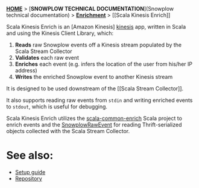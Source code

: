 [**HOME**](Home) > [**SNOWPLOW TECHNICAL DOCUMENTATION**](Snowplow technical documentation) > [**Enrichment**](Enrichment) > [[Scala Kinesis Enrich]]

Scala Kinesis Enrich is an [Amazon Kinesis] [kinesis] app, written in Scala and using the Kinesis Client Library, which:

1. **Reads** raw Snowplow events off a Kinesis stream populated by the Scala Stream Collector
2. **Validates** each raw event
2. **Enriches** each event (e.g. infers the location of the user from his/her IP address)
3. **Writes** the enriched Snowplow event to another Kinesis stream

It is designed to be used downstream of the [[Scala Stream Collector]].

It also supports reading raw events from `stdin` and writing enriched events to `stdout`, which is useful for debugging.

Scala Kinesis Enrich utilizes the [scala-common-enrich][common-enrich] Scala project to enrich events and the [SnowplowRawEvent][schema] for
reading Thrift-serialized objects collected with the Scala Stream Collector.

# See also:

+ [Setup guide][setup]
+ [Repository][kinesis-enrich]

[kinesis]: http://aws.amazon.com/kinesis/

[common-enrich]: https://github.com/snowplow/snowplow/tree/master/3-enrich/scala-common-enrich
[schema]: https://github.com/snowplow/snowplow/blob/master/2-collectors/thrift-schemas/snowplow-raw-event/src/main/thrift/snowplow-raw-event.thrift

[setup]: https://github.com/snowplow/snowplow/wiki/setting-up-scala-kinesis-enrich
[kinesis-enrich]: https://github.com/snowplow/snowplow/tree/master/3-enrich/scala-kinesis-enrich
